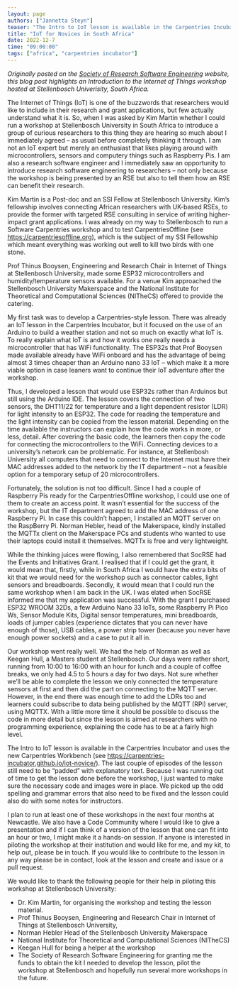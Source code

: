 ```yaml
---
layout: page
authors: ["Jannetta Steyn"]
teaser: "The Intro to IoT lesson is available in the Carpentries Incubator and uses the new Carpentries Workbench."
title: "IoT for Novices in South Africa"
date: 2022-12-7
time: "09:00:00"
tags: ["africa", "carpentries incubator"]
---
```

*Originally posted on the [Society of Research Software Engineering](https://society-rse.org/iot-for-novices-in-south-africa/) website, 
this blog post highlights an Introduction to the Internet of Things workshop hosted 
at Stellenbosch Univerisity, South Africa.* 

The Internet of Things (IoT) is one of the buzzwords that researchers would like to include in their research and grant applications, 
but few actually understand what it is. So, when I was asked by Kim Martin whether I could run a workshop at Stellenbosch University in 
South Africa to introduce a group of curious researchers to this thing they are hearing so much about I immediately agreed – as usual 
before completely thinking it through. I am not an IoT expert but merely an enthusiast that likes playing around with microcontrollers, 
sensors and computery things such as Raspberry Pis. I am also a research software engineer and I immediately saw an opportunity to introduce 
research software engineering to researchers – not only because the workshop is being presented by an RSE but also to tell them how an RSE 
can benefit their research.

Kim Martin is a Post-doc and an SSI Fellow at Stellenbosch University. Kim’s fellowship involves connecting African researchers with 
UK-based RSEs, to provide the former with targeted RSE consulting in service of writing higher-impact grant applications. I was already 
on my way to Stellenbosch to run a Software Carpentries workshop and to test CarpentriesOffline (see https://carpentriesoffline.org), 
which is the subject of my SSI Fellowship which meant everything was working out well to kill two birds with one stone.

Prof Thinus Booysen, Engineering and Research Chair in Internet of Things at Stellenbosch University, made some ESP32 microcontrollers 
and humidity/temperature sensors available. For a venue Kim approached the Stellenbosch University Makerspace and the National Institute 
for Theoretical and Computational Sciences (NITheCS) offered to provide the catering.

My first task was to develop a Carpentries-style lesson. There was already an IoT lesson in the Carpentries Incubator, but it focused on 
the use of an Arduino to build a weather station and not so much on exactly what IoT is. To really explain what IoT is and how it works 
one really needs a microcontroller that has WiFi functionality. The ESP32s that Prof Booysen made available already have WiFi onboard and 
has the advantage of being almost 3 times cheaper than an Arduino nano 33 IoT – which make it a more viable option in case leaners want to 
continue their IoT adventure after the workshop.

Thus, I developed a lesson that would use ESP32s rather than Arduinos but still using the Arduino IDE. The lesson covers the connection of 
two sensors, the DHT11/22 for temperature and a light dependent resistor (LDR) for light intensity to an ESP32. The code for reading the 
temperature and the light intensity can be copied from the lesson material. Depending on the time available the instructors can explain how 
the code works in more, or less, detail. After covering the basic code, the learners then copy the code for connecting the microcontrollers 
to the WiFi. Connecting devices to a university’s network can be problematic. For instance, at Stellenbosh University all computers that need 
to connect to the Internet must have their MAC addresses added to the network by the IT department – not a feasible option for a temporary 
setup of 20 microcontrollers.

Fortunately, the solution is not too difficult. Since I had a couple of Raspberry Pis ready for the CarpentriesOffline workshop, I could use 
one of them to create an access point. It wasn’t essential for the success of the workshop, but the IT department agreed to add the MAC address 
of one Raspberry Pi. In case this couldn’t happen, I installed an MQTT server on the RaspBerry Pi. Norman Hebler, head of the Makerspace, kindly 
installed the MQTTx client on the Makerspace PCs and students who wanted to use their laptops could install it themselves. MQTTx is free and 
very lightweight.

While the thinking juices were flowing, I also remembered that SocRSE had the Events and Initiatives Grant. I realised that if I could get the 
grant, it would mean that, firstly, while in South Africa I would have the extra bits of kit that we would need for the workshop such as connector 
cables, light sensors and breadboards. Secondly, it would mean that I could run the same workshop when I am back in the UK. I was elated when SocRSE 
informed me that my application was successful. With the grant I purchased ESP32 WROOM 32Ds, a few Arduino Nano 33 IoTs, some Raspberry Pi Pico Ws, 
Sensor Module Kits, Digital sensor temperatures, mini breadboards, loads of jumper cables (experience dictates that you can never have enough of 
those), USB cables, a power strip tower (because you never have enough power sockets) and a case to put it all in.

Our workshop went really well. We had the help of Norman as well as Keegan Hull, a Masters student at Stellenbosch. Our days were rather short, 
running from 10:00 to 16:00 with an hour for lunch and a couple of coffee breaks, we only had 4.5 to 5 hours a day for two days. Not sure whether 
we’ll be able to complete the lesson we only connected the temperature sensors at first and then did the part on connecting to the MQTT server. 
However, in the end there was enough time to add the LDRs too and learners could subscribe to data being published by the MQTT (RPi) server, 
using MQTTX. With a little more time it should be possible to discuss the code in more detail but since the lesson is aimed at researchers with 
no programming experience, explaining the code has to be at a fairly high level.

The Intro to IoT lesson is available in the Carpentries Incubator and uses the new Carpentries Workbench 
(see https://carpentries-incubator.github.io/iot-novice/). The last couple of episodes of the lesson still need to be “padded” with explanatory text. 
Because I was running out of time to get the lesson done before the workshop, I just wanted to make sure the necessary code and images were in place. 
We picked up the odd spelling and grammar errors that also need to be fixed and the lesson could also do with some notes for instructors.

I plan to run at least one of these workshops in the next four months at Newcastle. We also have a Code Community where I would like to give a 
presentation and if I can think of a version of the lesson that one can fit into an hour or two, I might make it a hands-on session. If anyone is 
interested in piloting the workshop at their institution and would like for me, and my kit, to help out, please be in touch. If you would like to 
contribute to the lesson in any way please be in contact, look at the lesson and create and issue or a pull request.

We would like to thank the following people for their help in piloting this workshop at Stellenbosch University:

- Dr. Kim Martin, for organising the workshop and testing the lesson material.
- Prof Thinus Booysen, Engineering and Research Chair in Internet of Things at Stellenbosch University,
- Norman Hebler Head of the Stellenbosch University Makerspace
- National Institute for Theoretical and Computational Sciences (NITheCS)
- Keegan Hull for being a helper at the workshop
- The Society of Research Software Engineering for granting me the funds to obtain the kit I needed to develop the lesson, pilot the workshop at Stellenbosch and hopefully run several more workshops in the future.
